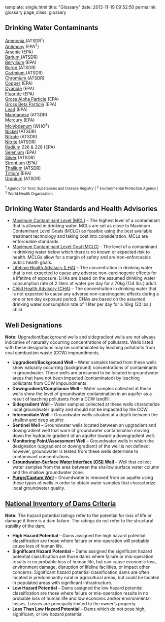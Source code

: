template: single.html
title: "Glossary"
date:   2013-11-19 09:52:50
permalink: glossary
page_class: glossary

## Drinking Water Contaminants

<div class="row space-below">
  <div class="three-col-glossary">
    <a href="http://www.atsdr.cdc.gov/toxfaqs/tf.asp?id=10&tid=2" target="_blank">Ammonia </a> (ATSDR<sup>1</sup>)<br>
    <a href="http://water.epa.gov/drink/contaminants/basicinformation/antimony.cfm" target="_blank">Antimony</a> (EPA<sup>2</sup>)<br>
    <a href="http://water.epa.gov/drink/contaminants/basicinformation/arsenic.cfm" target="_blank">Arsenic</a> (EPA)<br>
    <a href="http://www.atsdr.cdc.gov/toxfaqs/tf.asp?id=326&tid=57" target="_blank">Barium </a>(ATSDR)<br>
    <a href="http://water.epa.gov/drink/contaminants/basicinformation/beryllium.cfm" target="_blank">Beryllium</a> (EPA)<br>
    <a href="http://www.atsdr.cdc.gov/toxfaqs/tf.asp?id=452&tid=80" target="_blank">Boron </a>(ATSDR)<br>
    <a href="http://www.atsdr.cdc.gov/toxfaqs/tf.asp?id=47&tid=15" target="_blank">Cadmium </a>(ATSDR)<br>
    <a href="http://www.atsdr.cdc.gov/toxfaqs/tf.asp?id=61&tid=17" target="_blank">Chromium </a>(ATSDR)<br>
    <a href="http://water.epa.gov/drink/contaminants/basicinformation/copper.cfm" target="_blank">Copper</a> (EPA)<br>
    <a href="http://water.epa.gov/drink/contaminants/basicinformation/cyanide.cfm" target="_blank">Cyanide</a> (EPA)<br>
  </div>
  <div class="three-col-glossary">
    <a href="http://water.epa.gov/drink/contaminants/basicinformation/fluoride.cfm" target="_blank">Fluoride</a> (EPA)<br>
    <a href="http://water.epa.gov/drink/contaminants/basicinformation/radionuclides.cfm" target="_blank">Gross Alpha Particle</a> (EPA)<br>
    <a href="http://water.epa.gov/drink/contaminants/basicinformation/radionuclides.cfm" target="_blank">Gross Beta Particle</a> (EPA)<br>
    <a href="http://water.epa.gov/drink/contaminants/basicinformation/lead.cfm" target="_blank">Lead</a> (EPA)<br>
    <a href="http://www.atsdr.cdc.gov/toxfaqs/tf.asp?id=101&tid=23" target="_blank">Manganese</a> (ATSDR)<br>
    <a href="http://water.epa.gov/drink/contaminants/basicinformation/mercury.cfm" target="_blank">Mercury</a> (EPA)<br>
    <a href="http://www.who.int/water_sanitation_health/dwq/chemicals/molybdenum.pdf" target="_blank">Molybdenum</a> (WHO<sup>3</sup>)<br>
    <a href="http://www.atsdr.cdc.gov/toxfaqs/tf.asp?id=244&tid=44" target="_blank">Nickel</a> (ATSDR)<br>
    <a href="http://www.atsdr.cdc.gov/toxfaqs/tfacts204.pdf" target="_blank">Nitrate</a> (ATSDR)<br>
    <a href="http://www.atsdr.cdc.gov/toxfaqs/tfacts204.pdf" target="_blank">Nitrite</a> (ATSDR)<br>
  </div>
  <div class="three-col-glossary">
    <a href="http://water.epa.gov/drink/contaminants/basicinformation/radionuclides.cfm" target="_blank">Radium</a> 226 & 228 (EPA)<br>
    <a href="http://water.epa.gov/drink/contaminants/basicinformation/selenium.cfm" target="_blank">Selenium</a> (EPA)<br>
    <a href="http://www.atsdr.cdc.gov/toxfaqs/tf.asp?id=538&tid=97" target="_blank">Silver</a> (ATSDR)<br>
    <a href="http://www.epa.gov/radiation/radionuclides/strontium.html" target="_blank">Strontium</a> (EPA)<br>
    <a href="http://www.atsdr.cdc.gov/toxfaqs/tf.asp?id=308&tid=49" target="_blank">Thallium</a> (ATSDR)<br>
    <a href="http://www.epa.gov/radiation/radionuclides/tritium.html" target="_blank">Tritium</a> (EPA)<br>
    <a href="http://www.atsdr.cdc.gov/toxfaqs/tf.asp?id=439&tid=77" target="_blank">Uranium</a> (ATSDR)<br>
  </div>
</div>

<p><small><sup>1</sup> Agency for Toxic Substances and Disease Registry | <sup>2</sup> Environmental Protection Agency | <sup>3</sup> World Health Organization</small></p>

<a name="drinking-water-standards-and-health-advisories" id="Drinking Water Standards and Health Advisories"></a>
## Drinking Water Standards and Health Advisories

- <a href="http://www.epa.gov/safewater/consumer/pdf/mcl.pdf" target="_blank">Maximum Contaminant Level (MCL)</a> – The highest level of a contaminant that is allowed in drinking water. MCLs are set as close to Maximum Contaminant Level Goals (MCLG) as feasible using the best available treatment technology and taking cost into consideration. MCLs are enforceable standards.</li>
- <a href="http://www.epa.gov/safewater/consumer/pdf/mcl.pdf" target="_blank">Maximum Contaminant Level Goal (MCLG)</a> - The level of a contaminant in drinking water below which there is no known or expected risk to health. MCLGs allow for a margin of safety and are non–enforceable public health goals.</li>
- <a href="http://water.epa.gov/action/advisories/drinking/upload/dwstandards2012.pdf" target="_blank">Lifetime Health Advisory (LHA)</a> – The concentration in drinking water that is not expected to cause any adverse non–carcinogenic effects for a lifetime of exposure. LHAs are based on the assumed drinking water consumption rate of 2 liters of water per day for a 70kg (154 lbs.) adult.</li>
- <a href="http://water.epa.gov/action/advisories/drinking/upload/dwstandards2012.pdf" target="_blank">Child Health Advisory (CHA)</a>  – The concentration in drinking water that is not expected to cause any adverse non-carcinogenic effects during a one or ten day exposure period. CHAs are based on the assumed drinking water consumption rate of 1 liter per day for a 10kg (22 lbs.) child.</li>

<a name="well-designations" id="Well Designations"></a>
## Well Designations

**Note:** Upgradient/background wells and sidegradient wells are not always indicative of naturally occurring concentrations of pollutants. Wells listed with these designations may be contaminated by leaching pollutants from coal combustion waste (CCW) impoundments.<br>

- **Upgradient/Background Well** – Water samples tested from these wells show naturally occurring (background) concentrations of contaminants in groundwater. These wells are presumed to be located in groundwater areas that have not been impacted (contaminated) by leaching pollutants from CCW impoundments.
- **Downgradient/Compliance Well**  – Water samples collected at these wells show the level of groundwater contamination in an aquifer as a result of leaching pollutants from a CCW landfill.
- **Sidegradient Well**  – Water samples collected at these wells characterize local groundwater quality and should not be impacted by the CCW
- **Intermediate Well**  – Groundwater wells situated at a depth between the shallow and deep aquifer.
- **Sentinel Well**  – Groundwater wells located between an upgradient and downgradient well that warn of groundwater contamination moving down the hydraulic gradient of an aquifer toward a downgradient well.
- **Monitoring Point/Assessment Well**  – Groundwater wells in which the designation (upgradient or downgradient) of the well is not defined; however, groundwater is tested from these wells determine to contaminant concentrations.
- <a href="http://www.ch2m.com/corporate/markets/environmental/conferences/battelle/CH2M-HILL-groundwater-surface-interface.pdf" target="_blank">**Groundwater-Surface Water Interface (GSI) Well**</a>
– Well that collect water samples from the area between the shallow surface water column and the shallow groundwater zone.<br>
- <a href="http://www.ch2m.com/corporate/markets/environmental/conferences/battelle/CH2M-HILL-groundwater-surface-interface.pdf" target="_blank">**Purge/Capture Well**</a>  – Groundwater is removed from an aquifer using these types of wells in order to obtain water samples that characterize local groundwater quality.



<a name="national-inventory-of-dams-criteria" id="Drinking Water Contaminants"></a>
## [National Inventory of Dams Criteria](http://www.epa.gov/osw/nonhaz/industrial/special/fossil/coalash-faqs.htm#13)

**Note:** The hazard potential ratings refer to the potential for loss of life or damage if there is a dam failure. The ratings do not refer to the structural stability of the dam.

- **High Hazard Potential** – Dams assigned the high hazard potential classification are those where failure or mis-operation will probably cause loss of human life.
- **Significant Hazard Potential** – Dams assigned the significant hazard potential classification are those dams where failure or mis-operation results in no probable loss of human life, but can cause economic loss, environment damage, disruption of lifeline facilities, or impact other concerns. Significant hazard potential classification dams are often located in predominantly rural or agricultural areas, but could be located in populated areas with significant infrastructure.
- **Low Hazard Potential** – Dams assigned the low hazard potential classification are those where failure or mis-operation results in no probable loss of human life and low economic and/or environmental losses. Losses are principally limited to the owner’s property.
- **Less Than Low Hazard Potential** – Dams which do not pose high, significant, or low hazard potential.
